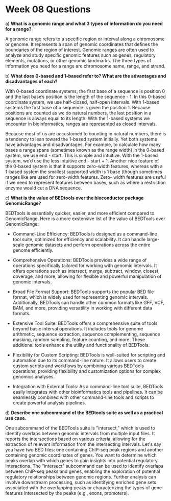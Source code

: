 # Week 08 Questions

a)  **What is a genomic range and what 3 types of information do you need for a range?**

A genomic range refers to a specific region or interval along a chromosome or genome. It represents a span of genomic coordinates that defines the boundaries of the region of interest. Genomic ranges are often used to analyze and study specific genomic features such as genes, regulatory elements, mutations, or other genomic landmarks. The three types of information you need for a range are chromosome name, range, and strand.

b)  **What does 0-based and 1-based refer to? What are the advantages and disadvantages of each?**

With 0-based coordinate systems, the first base of a sequence is position 0 and the last
base’s position is the length of the sequence - 1. In this 0-based coordinate system, we
use half-closed, half-open intervals. With 1-based systems the first base of a sequence is given the position 1. Because positions are counted as we do natural numbers, the last position in a sequence is always equal to its length. With the 1-based systems we encounter in bioinformatics, ranges are represented as closed
intervals.

Because most of us are accustomed to counting in natural numbers, there is a tendency to lean toward the 1-based system initially. Yet both systems have advantages and disadvantages. For example, to calculate how many bases a range spans (sometimes known as the range width) in the 0-based system, we use end - start. This is simple and intuitive. With the 1-based system, we’d use the less intuitive end - start + 1. Another nice feature of the 0-based system is that it supports zero-width features, whereas with a 1-based system the smallest supported width is 1 base (though sometimes ranges like are used for zero-width features. Zero- width features are useful if we need to represent features between bases, such as where a restriction enzyme would cut a DNA sequence.

c)  **What is the value of BEDtools over the bioconductor package GenomicRange?**

BEDTools is essentially quicker, easier, and more efficient compared to GenomicRange. Here is a more exstensive list of the value of BEDTools over GenomicRange:

* Command-Line Efficiency: BEDTools is designed as a command-line tool suite, optimized for efficiency and scalability. It can handle large-scale genomic datasets and perform operations across the entire genome efficiently.

* Comprehensive Operations: BEDTools provides a wide range of operations specifically tailored for working with genomic intervals. It offers operations such as intersect, merge, subtract, window, closest, coverage, and more, allowing for flexible and powerful manipulation of genomic intervals.

* Broad File Format Support: BEDTools supports the popular BED file format, which is widely used for representing genomic intervals. Additionally, BEDTools can handle other common formats like GFF, VCF, BAM, and more, providing versatility in working with different data formats.

* Extensive Tool Suite: BEDTools offers a comprehensive suite of tools beyond basic interval operations. It includes tools for genome arithmetic, sequence extraction, sequence complementing, sequence masking, random sampling, feature counting, and more. These additional tools enhance the utility and functionality of BEDTools.

* Flexibility for Custom Scripting: BEDTools is well-suited for scripting and automation due to its command-line nature. It allows users to create custom scripts and workflows by combining various BEDTools operations, providing flexibility and customization options for complex genomics analyses.

* Integration with External Tools: As a command-line tool suite, BEDTools easily integrates with other bioinformatics tools and pipelines. It can be seamlessly combined with other command-line tools and scripts to create powerful analysis pipelines.

d)  **Describe one subcommand of the BEDtools suite as well as a practical use case.**

One subcommand of the BEDTools suite is "intersect," which is used to identify overlaps between genomic intervals from multiple input files. It reports the intersections based on various criteria, allowing for the extraction of relevant information from the intersecting intervals. Let's say you have two BED files: one containing ChIP-seq peak regions and another containing genomic coordinates of genes. You want to determine which peaks overlap with which genes to gain insights into potential regulatory interactions. The "intersect" subcommand can be used to identify overlaps between ChIP-seq peaks and genes, enabling the exploration of potential regulatory relationships between genomic regions. Further analysis can involve downstream processing, such as identifying enriched gene sets associated with the overlapping peaks or characterizing the types of gene features intersected by the peaks (e.g., exons, promoters).

